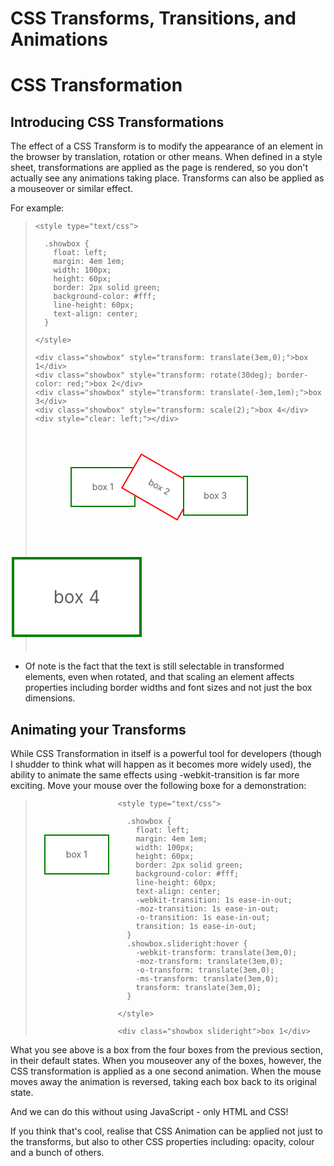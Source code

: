 # CSS Transforms, Transitions, and Animations  

# CSS Transformation   

## **Introducing CSS Transformations**

The effect of a CSS Transform is to modify the appearance of an element in the browser by translation, rotation or other means. When defined in a style sheet, transformations are applied as the page is rendered, so you don't actually see any animations taking place. Transforms can also be applied as a mouseover or similar effect.  

For example:   

> ```
> <style type="text/css">
> 
>   .showbox {
>     float: left;
>     margin: 4em 1em;
>     width: 100px;
>     height: 60px;
>     border: 2px solid green;
>     background-color: #fff;
>     line-height: 60px;
>     text-align: center;
>   }
> 
> </style>
> 
> <div class="showbox" style="transform: translate(3em,0);">box 1</div>
> <div class="showbox" style="transform: rotate(30deg); border-color: red;">box 2</div>
> <div class="showbox" style="transform: translate(-3em,1em);">box 3</div>
> <div class="showbox" style="transform: scale(2);">box 4</div>
> <div style="clear: left;"></div>
> ```
>
> <style type="text/css">
> 
>   .showbox {
>     float: left;
>     margin: 4em 1em;
>     width: 100px;
>     height: 60px;
>     border: 2px solid green;
>     background-color: #fff;
>     line-height: 60px;
>     text-align: center;
>   }
> 
> </style>
> 
> <div class="showbox" style="transform: translate(3em,0);">box 1</div>
> <div class="showbox" style="transform: rotate(30deg); border-color: red;">box 2</div>
> <div class="showbox" style="transform: translate(-3em,1em);">box 3</div>
> <div class="showbox" style="transform: scale(2);">box 4</div>
> <div style="clear: left;"></div>  


* Of note is the fact that the text is still selectable in transformed elements, even when rotated, and that scaling an element affects properties including border widths and font sizes and not just the box dimensions.  

## **Animating your Transforms**  

While CSS Transformation in itself is a powerful tool for developers (though I shudder to think what will happen as it becomes more widely used), the ability to animate the same effects using -webkit-transition is far more exciting. Move your mouse over the following boxe for a demonstration:  

> 
> <style type="text/css">
> 
>   .showbox {
>     float: left;
>     margin: 4em 1em;
>     width: 100px;
>     height: 60px;
>     border: 2px solid green;
>     background-color: #fff;
>     line-height: 60px;
>     text-align: center;
>     -webkit-transition: 1s ease-in-out;
>     -moz-transition: 1s ease-in-out;
>     -o-transition: 1s ease-in-out;
>     transition: 1s ease-in-out;
>   }
>   .showbox.slideright:hover {
>     -webkit-transform: translate(3em,0);
>     -moz-transform: translate(3em,0);
>     -o-transform: translate(3em,0);
>     -ms-transform: translate(3em,0);
>     transform: translate(3em,0);
>   }
> 
> </style>
> 
> <div class="showbox slideright">box 1</div>
> 
> ```
> <style type="text/css">
> 
>   .showbox {
>     float: left;
>     margin: 4em 1em;
>     width: 100px;
>     height: 60px;
>     border: 2px solid green;
>     background-color: #fff;
>     line-height: 60px;
>     text-align: center;
>     -webkit-transition: 1s ease-in-out;
>     -moz-transition: 1s ease-in-out;
>     -o-transition: 1s ease-in-out;
>     transition: 1s ease-in-out;
>   }
>   .showbox.slideright:hover {
>     -webkit-transform: translate(3em,0);
>     -moz-transform: translate(3em,0);
>     -o-transform: translate(3em,0);
>     -ms-transform: translate(3em,0);
>     transform: translate(3em,0);
>   }
> 
> </style>
> 
> <div class="showbox slideright">box 1</div>    
>```


What you see above is a box from the four boxes from the previous section, in their default states. When you mouseover any of the boxes, however, the CSS transformation is applied as a one second animation. When the mouse moves away the animation is reversed, taking each box back to its original state.

And we can do this without using JavaScript - only HTML and CSS!   

If you think that's cool, realise that CSS Animation can be applied not just to the transforms, but also to other CSS properties including: opacity, colour and a bunch of others.  




